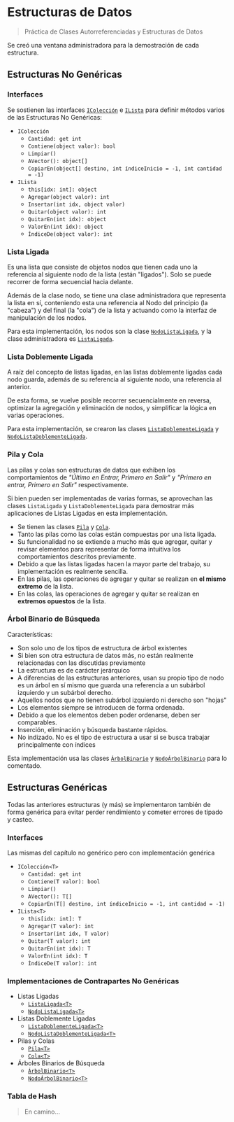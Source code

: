 # Estructuras de Datos
> Práctica de Clases Autorreferenciadas y Estructuras de Datos

Se creó una ventana administradora para la demostración de cada estructura.

## Estructuras No Genéricas
### Interfaces
Se sostienen las interfaces [`IColección`](/Estructuras/No%20Genéricas/IColección.cs) e [`ILista`](/Estructuras/No%20Genéricas/IColección.cs) para definir métodos varios de las Estructuras No Genéricas:
* `IColección`
  * `Cantidad: get int`
  * `Contiene(object valor): bool`
  * `Limpiar()`
  * `AVector(): object[]`
  * `CopiarEn(object[] destino, int índiceInicio = -1, int cantidad = -1)`
* `ILista`
  * `this[idx: int]: object`
  * `Agregar(object valor): int`
  * `Insertar(int idx, object valor)`
  * `Quitar(object valor): int`
  * `QuitarEn(int idx): object`
  * `ValorEn(int idx): object`
  * `ÍndiceDe(object valor): int`

### Lista Ligada
Es una lista que consiste de objetos nodos que tienen cada uno la referencia al siguiente nodo de la lista (están "ligados"). Solo se puede recorrer de forma secuencial hacia delante.

Además de la clase nodo, se tiene una clase administradora que representa la lista en sí, conteniendo esta una referencia al Nodo del principio (la "cabeza") y del final (la "cola") de la lista y actuando como la interfaz de manipulación de los nodos.

Para esta implementación, los nodos son la clase [`NodoListaLigada`](/Estructuras/No%20Genéricas/Lista%20Ligada/NodoListaLigada.cs),
y la clase administradora es [`ListaLigada`](/Estructuras/No%20Genéricas/Lista%20Ligada/ListaLigada.cs).

### Lista Doblemente Ligada
A raíz del concepto de listas ligadas, en las listas doblemente ligadas cada nodo guarda, además de su referencia al siguiente nodo, una referencia al anterior.

De esta forma, se vuelve posible recorrer secuencialmente en reversa, optimizar la agregación y eliminación de nodos, y simplificar la lógica en varias operaciones.

Para esta implementación, se crearon las clases [`ListaDoblementeLigada`](/Estructuras/No%20Genéricas/Lista%20Ligada/ListaDoblementeLigada/ListaDoblementeLigada.cs) y [`NodoListaDoblementeLigada`](/Estructuras/No%20Genéricas/Lista%20Ligada/ListaDoblementeLigada/NodoListaDoblementeLigada.cs).

### Pila y Cola
Las pilas y colas son estructuras de datos que exhiben los comportamientos de _"Último en Entrar, Primero en Salir"_ y _"Primero en entrar, Primero en Salir"_ respectivamente.

Si bien pueden ser implementadas de varias formas, se aprovechan las clases `ListaLigada` y `ListaDoblementeLigada` para demostrar más aplicaciones de Listas Ligadas en esta implementación.
* Se tienen las clases [`Pila`](/Estructuras/No%20Genéricas/General/Pila.cs) y [`Cola`](/Estructuras/No%20Genéricas/General/Pila.cs).
* Tanto las pilas como las colas están compuestas por una lista ligada.
* Su funcionalidad no se extiende a mucho más que agregar, quitar y revisar elementos para representar de forma intuitiva los comportamientos descritos previamente.
* Debido a que las listas ligadas hacen la mayor parte del trabajo, su implementación es realmente sencilla.
* En las pilas, las operaciones de agregar y quitar se realizan en **el mismo extremo** de la lista.
* En las colas, las operaciones de agregar y quitar se realizan en **extremos opuestos** de la lista.

### Árbol Binario de Búsqueda
Características:
* Son solo uno de los tipos de estructura de árbol existentes
* Si bien son otra estructura de datos más, no están realmente relacionadas con las discutidas previamente
* La estructura es de carácter jerárquico
* A diferencias de las estructuras anteriores, usan su propio tipo de nodo es un árbol en sí mismo que guarda una referencia a un subárbol izquierdo y un subárbol derecho.
* Aquellos nodos que no tienen subárbol izquierdo ni derecho son "hojas"
* Los elementos siempre se introducen de forma ordenada.
* Debido a que los elementos deben poder ordenarse, deben ser comparables.
* Inserción, eliminación y búsqueda bastante rápidos.
* No indizado. No es el tipo de estructura a usar si se busca trabajar principalmente con índices

Esta implementación usa las clases [`ÁrbolBinario`](/Estructuras/No%20Genéricas/Árbol%20Binario/ÁrbolBinario.cs) y [`NodoÁrbolBinario`](/Estructuras/No%20Genéricas/Árbol%20Binario/NodoÁrbolBinario.cs) para lo comentado.

## Estructuras Genéricas
Todas las anteriores estructuras (y más) se implementaron también de forma genérica para evitar perder rendimiento y cometer errores de tipado y casteo.

### Interfaces
Las mismas del capítulo no genérico pero con implementación genérica
* `IColección<T>`
  * `Cantidad: get int`
  * `Contiene(T valor): bool`
  * `Limpiar()`
  * `AVector(): T[]`
  * `CopiarEn(T[] destino, int índiceInicio = -1, int cantidad = -1)`
* `ILista<T>`
  * `this[idx: int]: T`
  * `Agregar(T valor): int`
  * `Insertar(int idx, T valor)`
  * `Quitar(T valor): int`
  * `QuitarEn(int idx): T`
  * `ValorEn(int idx): T`
  * `ÍndiceDe(T valor): int`

### Implementaciones de Contrapartes No Genéricas
* Listas Ligadas
  * [`ListaLigada<T>`](/Estructuras/Genéricas/Lista%20Ligada/ListaLigada.cs)
  * [`NodoListaLigada<T>`](/Estructuras/Genéricas/Lista%20Ligada/NodoListaLigada.cs)
* Listas Doblemente Ligadas
  * [`ListaDoblementeLigada<T>`](/Estructuras/Genéricas/Lista%20Ligada/ListaDoblementeLigada/ListaDoblementeLigada.cs)
  * [`NodoListaDoblementeLigada<T>`](/Estructuras/Genéricas/Lista%20Ligada/ListaDoblementeLigada/NodoListaDoblementeLigada.cs)
* Pilas y Colas
  * [`Pila<T>`](/Estructuras/Genéricas/General/Pila.cs)
  * [`Cola<T>`](/Estructuras/Genéricas/General/Pila.cs)
* Árboles Binarios de Búsqueda
  * [`ÁrbolBinario<T>`](/Estructuras/Genéricas/Árbol%20Binario/ÁrbolBinario.cs)
  * [`NodoÁrbolBinario<T>`](/Estructuras/Genéricas/Árbol%20Binario/NodoÁrbolBinario.cs)

 ### Tabla de Hash
> En camino...
